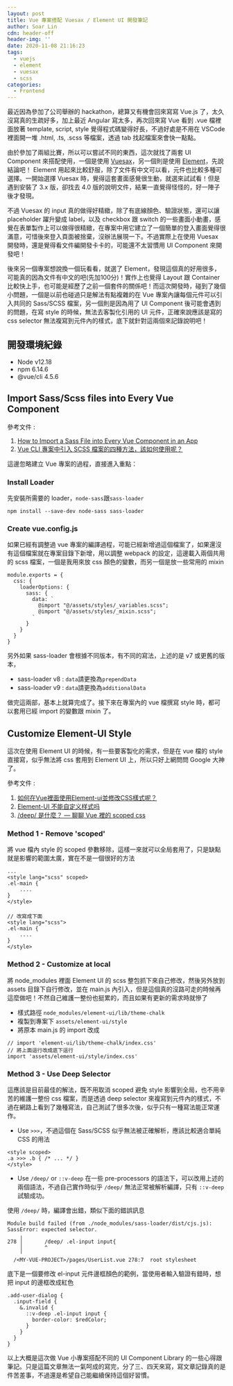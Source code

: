 ```yaml
---
layout: post
title: Vue 專案搭配 Vuesax / Element UI 開發筆記
author: Soar Lin
cdn: header-off
header-img: ''
date: 2020-11-08 21:16:23
tags:
  - vuejs
  - element
  - vuesax
  - scss
categories:
  - Frontend
---
```


最近因為參加了公司舉辦的 hackathon，總算又有機會回來寫寫 Vue.js 了，太久沒寫真的生疏好多，加上最近 Angular 寫太多，再次回來寫 Vue 看到 .vue 檔裡面放著 template, script, style 覺得程式碼變得好長，不過好處是不用在 VSCode 裡面開一堆 .html, .ts, .scss 等檔案，透過 tab 找起檔案來會快一點點。

由於參加了兩組比賽，所以可以嘗試不同的東西，這次就找了兩套 UI Component 來搭配使用，一個是使用 [Vuesax](https://vuesax.com/)，另一個則是使用 [Element](https://element.eleme.io/)，先說結論吧！ Element 用起來比較舒服，除了文件有中文可以看，元件也比較多種可選擇。一開始選擇 Vuesax 時，覺得這套畫面感覺很生動，就選來試試看！但是遇到安裝了 3.x 版，卻找去 4.0 版的說明文件，結果一直覺得怪怪的，好一陣子後才發現。

<!-- more -->

不過 Vuesax 的 input 真的做得好精緻，除了有底線顏色、驗證狀態，還可以讓 placeholder 躍升變成 label，以及 checkbox 跟 switch 的一些畫面小動畫，感覺在表單製作上可以做得很精緻，在專案中用它建立了一個簡單的登入畫面覺得很滿意，可惜後來登入頁面被捨棄，沒辦法展現一下。不過實際上在使用 Vuesax 開發時，還是覺得看文件編開發卡卡的，可能還不太習慣用 UI Component 來開發吧！

後來另一個專案想說換一個玩看看，就選了 Element，發現這個真的好用很多，可能真的因為文件有中文的吧(先加100分)！實作上也覺得 Layout 跟 Container 比較快上手，也可能是經歷了之前一個套件的關係吧！而這次開發時，碰到了幾個小問題，一個是以前也碰過只是解法有點複雜的在 Vue 專案內讓每個元件可以引入共同的 Sass/SCSS 檔案，另一個則是因為用了 UI Component 後可能會遇到的問題，在寫 style 的時候，無法去客製化引用的 UI 元件，正確來說應該是寫的 css selector 無法複寫到元件內的樣式，底下就針對這兩個來記錄說明吧！

## 開發環境紀錄
* Node v12.18
* npm 6.14.6
* @vue/cli 4.5.6

## Import Sass/Scss files into Every Vue Component
參考文件 :
1. [How to Import a Sass File into Every Vue Component in an App](https://css-tricks.com/how-to-import-a-sass-file-into-every-vue-component-in-an-app/)
2. [Vue CLI 專案中引入 SCSS 檔案的四種方法，該如何使用呢？](https://medium.com/unalai/vue-%E5%B0%88%E6%A1%88%E4%B8%AD%E5%BC%95%E5%85%A5-scss-%E6%AA%94%E6%A1%88%E7%9A%84%E5%9B%9B%E7%A8%AE%E6%96%B9%E6%B3%95-%E8%A9%B2%E5%A6%82%E4%BD%95%E4%BD%BF%E7%94%A8%E5%91%A2-9babcd3a4ef1)

這邊忽略建立 Vue 專案的過程，直接進入重點：

### Install Loader
先安裝所需要的 loader，`node-sass`跟`sass-loader`
```
npm install --save-dev node-sass sass-loader
```

### Create vue.config.js
如果已經有調整過 vue 專案的編譯過程，可能已經新增過這個檔案了，如果還沒有這個檔案就在專案目錄下新增，用以調整 webpack 的設定，這邊載入兩個共用的 scss 檔案，一個是我用來放 css 顏色的變數，而另一個是放一些常用的 mixin
```
module.exports = {
  css: {
    loaderOptions: {
      sass: {
        data: `
          @import "@/assets/styles/_variables.scss";
          @import "@/assets/styles/_mixin.scss";
        `
      }
    }
  }
}
```

另外如果 sass-loader 會根據不同版本，有不同的寫法，上述的是 v7 或更舊的版本，
* sass-loader v8 : `data`請更換為`prependData`
* sass-loader v9 : `data`請更換為`additionalData`

做完這兩部，基本上就算完成了。接下來在專案內的 vue 檔撰寫 style 時，都可以套用已經 import 的變數跟 mixin 了。

## Customize Element-UI Style
這次在使用 Element UI 的時候，有一些要客製化的需求，但是在 vue 檔的 style 直接寫，似乎無法將 css 套用到 Element UI 上，所以只好上網問問 Google 大神了。

參考文件 :
1. [如何在Vue裡面使用Element-ui並修改CSS樣式呢？](https://medium.com/i-am-mike/%E5%A6%82%E4%BD%95%E5%9C%A8vue%E8%A3%A1%E9%9D%A2%E4%BD%BF%E7%94%A8element-ui%E4%B8%A6%E4%BF%AE%E6%94%B9css%E6%A8%A3%E5%BC%8F%E5%91%A2-f11c1e05787f)
2. [Element-UI 不能自定义样式吗](https://segmentfault.com/q/1010000009483822)
3. [/deep/ 是什麼？ — 聊聊 Vue 裡的 scoped css](https://medium.com/@debbyji/deep-%E6%98%AF%E4%BB%80%E9%BA%BC-%E8%81%8A%E8%81%8A-vue-%E8%A3%A1%E7%9A%84-scoped-css-d1877f902845)

### Method 1 - Remove 'scoped'
將 vue 檔內 style 的 scoped 參數移除，這樣一來就可以全局套用了，只是缺點就是影響的範圍太廣，實在不是一個很好的方法
```
...
<style lang="scss" scoped>
.el-main {
    ....
}
</style>
　　　　　
// 改寫成下面
<style lang="scss">
.el-main {
    ....
}
</style>
```


### Method 2 - Customize at local
將 node_modules 裡面 Element UI 的 scss 整包抓下來自己修改，然後另外放到 assets 目錄下自行修改，並在 main.js 內引入，但是這個真的沒路可走的時候再這麼做吧！不然自己維護一整份也挺累的，而且如果有更新的需求時就慘了

* 樣式路徑 `node_modules/element-ui/lib/theme-chalk`
* 複製到專案下 `assets/element-ui/style`
* 將原本 main.js 的 import 改成

```
// import 'element-ui/lib/theme-chalk/index.css'
// 將上面這行改成底下這行
import 'assets/element-ui/style/index.css'
```

### Method 3 - Use Deep Selector
這應該是目前最佳的解法，既不用取消 scoped 避免 style 影響到全局，也不用辛苦的維護一整份 css 檔案，而是透過 deep selector 來複寫到元件內的樣式，不過在網路上看到了幾種寫法，自己測試了很多次後，似乎只有一種寫法能正常運作。

* Use `>>>`，不過這個在 Sass/SCSS 似乎無法被正確解析，應該比較適合單純 CSS 的用法

```
<style scoped>
.a >>> .b { /* ... */ }
</style>
```

* Use `/deep/` or `::v-deep`
在一些 pre-processors 的語法下，可以改用上述的兩個語法，不過自己實作時似乎 `/deep/` 無法正常被解析編譯，只有 `::v-deep` 試驗成功。

使用 `/deep/` 時，編譯會出錯，類似下面的錯誤訊息
```
Module build failed (from ./node_modules/sass-loader/dist/cjs.js):
SassError: expected selector.
    ╷
278 │       /deep/ .el-input input{
    │       ^
    ╵
  /<MY-VUE-PROJECT>/pages/UserList.vue 278:7  root stylesheet
```

底下是一個要修改 el-input 元件邊框顏色的範例，當使用者輸入驗證有錯時，想把 input 的邊框改成紅色
```
.add-user-dialog {
  .input-field {
    &.invalid {
      ::v-deep .el-input input {
        border-color: $redColor;
      }
    }
  }
}
```

以上大概是這次做 Vue 小專案搭配不同的 UI Component Library 的一些心得跟筆記。只是這篇文章無法一氣呵成的寫完，分了三、四天來寫，寫文章記錄真的是件苦差事，不過還是希望自己能繼續保持這個好習慣。
